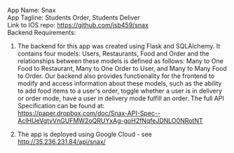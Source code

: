 App Name: Snax  
App Tagline: Students Order, Students Deliver  
Link to IOS repo: https://github.com/jsb459/snax  
Backend Requirements: 
1. The backend for this app was created using Flask and SQLAlchemy. It contains four models: Users, Restaurants, Food and Order and the relationships between these models is defined as follows: Many to One Food to Restaurant, Many to One Order to User, and Many to Many Food to Order. Our backend also provides functionality for the frontend to modify and access information about these models, such as the ability to add food items to a user's order, toggle whether a user is in delivery or order mode, have a user in delivery mode fulfill an order. The full API Specification can be found at:  
    https://paper.dropbox.com/doc/Snax-API-Spec--AclHUeVgtvVnGUFMW2oQRUYxAg-goH2fNqfeJDNLO0NRotNT    
    
 2. The app is deployed using Google Cloud - see http://35.236.231.84/api/snax/
    
   
    

